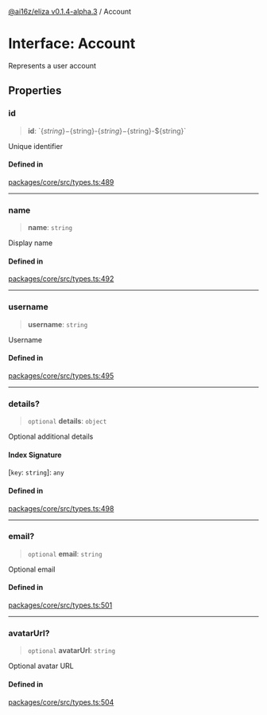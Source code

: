 [@ai16z/eliza v0.1.4-alpha.3](../index.md) / Account

# Interface: Account

Represents a user account

## Properties

### id

> **id**: \`$\{string\}-$\{string\}-$\{string\}-$\{string\}-$\{string\}\`

Unique identifier

#### Defined in

[packages/core/src/types.ts:489](https://github.com/madjin/eliza/blob/main/packages/core/src/types.ts#L489)

***

### name

> **name**: `string`

Display name

#### Defined in

[packages/core/src/types.ts:492](https://github.com/madjin/eliza/blob/main/packages/core/src/types.ts#L492)

***

### username

> **username**: `string`

Username

#### Defined in

[packages/core/src/types.ts:495](https://github.com/madjin/eliza/blob/main/packages/core/src/types.ts#L495)

***

### details?

> `optional` **details**: `object`

Optional additional details

#### Index Signature

 \[`key`: `string`\]: `any`

#### Defined in

[packages/core/src/types.ts:498](https://github.com/madjin/eliza/blob/main/packages/core/src/types.ts#L498)

***

### email?

> `optional` **email**: `string`

Optional email

#### Defined in

[packages/core/src/types.ts:501](https://github.com/madjin/eliza/blob/main/packages/core/src/types.ts#L501)

***

### avatarUrl?

> `optional` **avatarUrl**: `string`

Optional avatar URL

#### Defined in

[packages/core/src/types.ts:504](https://github.com/madjin/eliza/blob/main/packages/core/src/types.ts#L504)
